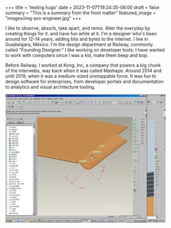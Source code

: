 +++
title = 'testing hugo'
date = 2023-11-07T19:24:35-06:00
draft = false
summary = "This is a summary from the front matter"
featured_image = "images/img-pro-engineer.jpg"
+++

I like to observe, absorb, take apart, and remix. Alter the everyday by creating things for it. and have fun while at it. I'm a designer who's been around for 12-14 years, adding bits and bytes to the internet. I live in Guadalajara, México. I'm the design department at Railway, commonly called "Founding Designer." I like working on developer tools; I have wanted to work with computers since I was a kid, make them beep and bop.

Before Railway, I worked at Kong, Inc, a company that powers a big chunk of the interwebs, way back when it was called Mashape. Around 2014 and until 2019, when it was a medium-sized unstoppable force. It was fun to design software for enterprises, from developer portals and documentation to analytics and visual architecture tooling.


![image alt test](images/img-pro-engineer.jpg)